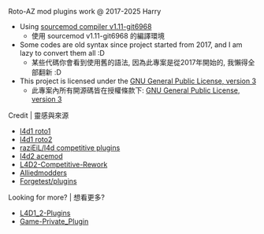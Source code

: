 Roto-AZ mod plugins work @ 2017-2025 Harry
* Using [sourcemod compiler v1.11-git6968](https://www.sourcemod.net/smdrop/1.11/)
    * 使用 sourcemod v1.11-git6968 的編譯環境
* Some codes are old syntax since project started from 2017, and I am lazy to convert them all :D
    * 某些代碼你會看到使用舊的語法, 因為此專案是從2017年開始的, 我懶得全部翻新 :D
* This project is licensed under the [GNU General Public License, version 3](https://www.sourcemod.net/license.php)
    * 此專案內所有開源碼皆在授權條款下: [GNU General Public License, version 3](https://www.sourcemod.net/license.php)

Credit | 靈感與來源
* [l4d1 roto1](https://code.google.com/archive/p/rotoblin/source)
* [l4d1 roto2](https://github.com/raziEiL/rotoblin2/tree/left4dhooks/src)
* [raziEiL/l4d competitive plugins](https://bitbucket.org/disawar1/l4d-competitive-plugins/src/left4dhooks/)
* [l4d2 acemod](http://imgur.com/a/8Ptck)
* [L4D2-Competitive-Rework](https://github.com/SirPlease/L4D2-Competitive-Rework/tree/master/addons/sourcemod/scripting)
* [Alliedmodders](http://www.sourcemod.net/plugins.php?mod=6&search=1)
* [Forgetest/plugins](https://github.com/Target5150/MoYu_Server_Stupid_Plugins)

Looking for more? | 想看更多?
* [L4D1_2-Plugins](https://github.com/fbef0102/L4D1_2-Plugins)
* [Game-Private_Plugin](https://github.com/fbef0102/Game-Private_Plugin)

